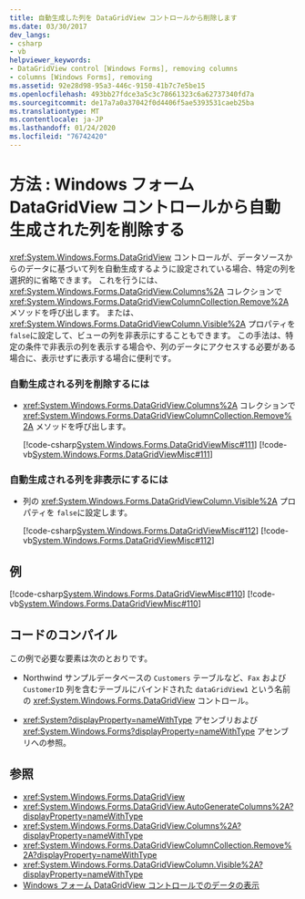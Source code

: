 ```yaml
---
title: 自動生成した列を DataGridView コントロールから削除します
ms.date: 03/30/2017
dev_langs:
- csharp
- vb
helpviewer_keywords:
- DataGridView control [Windows Forms], removing columns
- columns [Windows Forms], removing
ms.assetid: 92e28d98-95a3-446c-9150-41b7c7e5be15
ms.openlocfilehash: 493bb27fdce3a5c3c78661323c6a62737340fd7a
ms.sourcegitcommit: de17a7a0a37042f0d4406f5ae5393531caeb25ba
ms.translationtype: MT
ms.contentlocale: ja-JP
ms.lasthandoff: 01/24/2020
ms.locfileid: "76742420"
---
```

# <a name="how-to-remove-autogenerated-columns-from-a-windows-forms-datagridview-control"></a>方法 : Windows フォーム DataGridView コントロールから自動生成された列を削除する
<xref:System.Windows.Forms.DataGridView> コントロールが、データソースからのデータに基づいて列を自動生成するように設定されている場合、特定の列を選択的に省略できます。 これを行うには、<xref:System.Windows.Forms.DataGridView.Columns%2A> コレクションで <xref:System.Windows.Forms.DataGridViewColumnCollection.Remove%2A> メソッドを呼び出します。 または、<xref:System.Windows.Forms.DataGridViewColumn.Visible%2A> プロパティを `false`に設定して、ビューの列を非表示にすることもできます。 この手法は、特定の条件で非表示の列を表示する場合や、列のデータにアクセスする必要がある場合に、表示せずに表示する場合に便利です。  
  
### <a name="to-remove-autogenerated-columns"></a>自動生成される列を削除するには  
  
- <xref:System.Windows.Forms.DataGridView.Columns%2A> コレクションで <xref:System.Windows.Forms.DataGridViewColumnCollection.Remove%2A> メソッドを呼び出します。  
  
     [!code-csharp[System.Windows.Forms.DataGridViewMisc#111](~/samples/snippets/csharp/VS_Snippets_Winforms/System.Windows.Forms.DataGridViewMisc/CS/datagridviewmisc.cs#111)]
     [!code-vb[System.Windows.Forms.DataGridViewMisc#111](~/samples/snippets/visualbasic/VS_Snippets_Winforms/System.Windows.Forms.DataGridViewMisc/VB/datagridviewmisc.vb#111)]  
  
### <a name="to-hide-autogenerated-columns"></a>自動生成される列を非表示にするには  
  
- 列の <xref:System.Windows.Forms.DataGridViewColumn.Visible%2A> プロパティを `false`に設定します。  
  
     [!code-csharp[System.Windows.Forms.DataGridViewMisc#112](~/samples/snippets/csharp/VS_Snippets_Winforms/System.Windows.Forms.DataGridViewMisc/CS/datagridviewmisc.cs#112)]
     [!code-vb[System.Windows.Forms.DataGridViewMisc#112](~/samples/snippets/visualbasic/VS_Snippets_Winforms/System.Windows.Forms.DataGridViewMisc/VB/datagridviewmisc.vb#112)]  
  
## <a name="example"></a>例  
 [!code-csharp[System.Windows.Forms.DataGridViewMisc#110](~/samples/snippets/csharp/VS_Snippets_Winforms/System.Windows.Forms.DataGridViewMisc/CS/datagridviewmisc.cs#110)]
 [!code-vb[System.Windows.Forms.DataGridViewMisc#110](~/samples/snippets/visualbasic/VS_Snippets_Winforms/System.Windows.Forms.DataGridViewMisc/VB/datagridviewmisc.vb#110)]  
  
## <a name="compiling-the-code"></a>コードのコンパイル  
 この例で必要な要素は次のとおりです。  
  
- Northwind サンプルデータベースの `Customers` テーブルなど、`Fax` および `CustomerID` 列を含むテーブルにバインドされた `dataGridView1` という名前の <xref:System.Windows.Forms.DataGridView> コントロール。  
  
- <xref:System?displayProperty=nameWithType> アセンブリおよび <xref:System.Windows.Forms?displayProperty=nameWithType> アセンブリへの参照。  
  
## <a name="see-also"></a>参照

- <xref:System.Windows.Forms.DataGridView>
- <xref:System.Windows.Forms.DataGridView.AutoGenerateColumns%2A?displayProperty=nameWithType>
- <xref:System.Windows.Forms.DataGridView.Columns%2A?displayProperty=nameWithType>
- <xref:System.Windows.Forms.DataGridViewColumnCollection.Remove%2A?displayProperty=nameWithType>
- <xref:System.Windows.Forms.DataGridViewColumn.Visible%2A?displayProperty=nameWithType>
- [Windows フォーム DataGridView コントロールでのデータの表示](displaying-data-in-the-windows-forms-datagridview-control.md)
